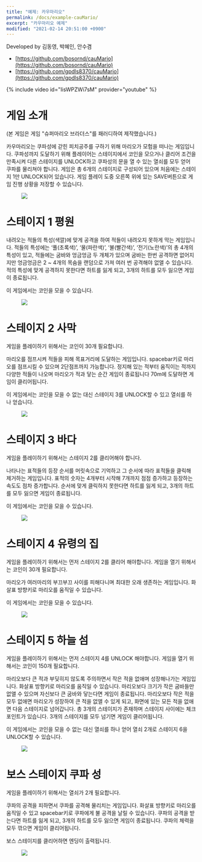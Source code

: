 ```yaml
---
title: "예제: 카우마리오"
permalink: /docs/example-cauMario/
excerpt: "카우마리오 예제"
modified: "2021-02-14 20:51:00 +0900"
---
```

Developed by 김동영, 박혜인, 안수겸
- [https://github.com/bosornd/cauMario](https://github.com/bosornd/cauMario)
- [https://github.com/gpdls8370/cauMario](https://github.com/gpdls8370/cauMario)

{% include video id="IisWPZWi7sM" provider="youtube" %}

# 게임 소개
(본 게임은 게임 "슈퍼마리오 브라더스"를 패러디하여 제작했습니다.)

카우마리오는 쿠파성에 갇힌 피치공주를 구하기 위해 마리오가 모험을 떠나는 게임입니다.
쿠파성까지 도달하기 위해 플레이어는 스테이지에서 코인을 모으거나 클리어 조건을 만족시켜
다른 스테이지를 UNLOCK하고 쿠파성의 문을 열 수 있는 열쇠를 모두 얻어 쿠파를 물리쳐야 합니다.
게임은 총 6개의 스테이지로 구성되어 있으며 처음에는 스테이지 1만 UNLOCK되어 있습니다.
게임 플레이 도중 오른쪽 위에 있는 SAVE버튼으로 게임 진행 상황을 저장할 수 있습니다.

<figure>
  <img src="https://user-images.githubusercontent.com/63185682/85019833-62e5b780-b1aa-11ea-93ca-9afa39f42f19.png">
</figure>

# 스테이지 1 평원
내려오는 적들의 특성(색깔)에 맞게 공격을 하여 적들이 내려오지 못하게 막는 게임입니다.
적들의 특성에는 ‘풀(초록색)’, ‘물(파란색)’, ‘불(빨간색)’, ‘전기(노란색)’의 총 4개의 특성이 있고,
적들에는 굼바와 엉금엉금 두 개체가 있으며 굼바는 한번 공격하면 없어지지만 엉금엉금은
2 ~ 4개의 목숨을 랜덤으로 가져 여러 번 공격해야 없앨 수 있습니다. 적의 특성에 맞게 공격하지
못한다면 하트를 잃게 되고, 3개의 하트를 모두 잃으면 게임이 종료됩니다.

이 게임에서는 코인을 모을 수 있습니다.

<figure>
  <img src="https://user-images.githubusercontent.com/63185682/84974063-7b7bb080-b15d-11ea-81b5-6d57d4cfa7f4.png">
</figure>

# 스테이지 2  사막
게임을 플레이하기 위해서는 코인이 30개 필요합니다.

마리오를 점프시켜 적들을 피해 목표거리에 도달하는 게임입니다. spacebar키로 마리오를 점프시킬 수 있으며
2단점프까지 가능합니다. 정지해 있는 적부터 움직이는 적까지 다양한 적들이 나오며 마리오가 적과 닿는 순간 게임이 종료됩니다
 70m에 도달하면 게임이 클리어됩니다.

이 게임에서는 코인을 모을 수 없는 대신 스테이지 3를 UNLOCK할 수 있고 열쇠를 하나 얻습니다.

<figure>
  <img src="https://user-images.githubusercontent.com/63185682/84974070-7d457400-b15d-11ea-939e-e1f66050948d.png">
</figure>

# 스테이지 3  바다
게임을 플레이하기 위해서는 스테이지 2를 클리어해야 합니다.

나타나는 표적들의 등장 순서를 머릿속으로 기억하고 그 순서에 따라 표적들을 클릭해 제거하는 게임입니다.
표적의 숫자는 4개부터 시작해 7개까지 점점 증가하고 등장하는 속도도 점차 증가합니다.
순서에 맞게 클릭하지 못한다면 하트를 잃게 되고, 3개의 하트를 모두 잃으면 게임이 종료됩니다.

이 게임에서는 코인을 모을 수 있습니다.

<figure>
  <img src="https://user-images.githubusercontent.com/63185682/84974076-7f0f3780-b15d-11ea-9f63-4f57a90cbca6.png">
</figure>

# 스테이지 4  유령의 집
게임을 플레이하기 위해서는 먼저 스테이지 2를 클리어 해야합니다.
게임을 열기 위해서는 코인이 30개 필요합니다.

마리오가 여러마리의 부끄부끄 사이를 피해다니며 최대한 오래 생존하는 게임입니다.
화살표 방향키로 마리오를 움직일 수 있습니다.

이 게임에서는 코인을 모을 수 있습니다.

<figure>
  <img src="https://user-images.githubusercontent.com/63185682/84974080-80406480-b15d-11ea-84e8-c47a47454111.png">
</figure>

# 스테이지 5  하늘 섬
게임을 플레이하기 위해서는 먼저 스테이지 4를 UNLOCK 해야합니다.
게임을 열기 위해서는 코인이 150개 필요합니다.

마리오보다 큰 적과 부딪히지 않도록 주의하면서 작은 적을 없애며 성장해나가는 게임입니다.
화살표 방향키로 마리오를 움직일 수 있습니다. 마리오보다 크기가 작은 굼바들만 없앨 수 있으며
자신보다 큰 굼바와 닿는다면 게임이 종료됩니다. 마리오보다 작은 적을 모두 없애면
마리오가 성장하여 큰 적을 없앨 수 있게 되고, 화면에 있는 모든 적을 없애면 다음 스테이지로 넘어갑니다.
총 3개의 스테이지가 존재하며 스테이지 사이에는 체크포인트가 있습니다.
3개의 스테이지를 모두 넘기면 게임이 클리어됩니다.

이 게임에서는 코인을 모을 수 없는 대신 열쇠를 하나 얻어 열쇠 2개로 스테이지 6을 UNLOCK할 수 있습니다.

<figure>
  <img src="https://user-images.githubusercontent.com/63185682/84974087-81719180-b15d-11ea-8220-f7a3950fbdec.png">
</figure>

# 보스 스테이지  쿠파 성
게임을 플레이하기 위해서는 열쇠가 2개 필요합니다.

쿠파의 공격을 피하면서 쿠파를 공격해 물리치는 게임입니다. 화살표 방향키로 마리오를 움직일 수 있고
spacebar키로 쿠파에게 불 공격을 날릴 수 있습니다. 쿠파의 공격을 받는다면 하트를 잃게 되고,
3개의 하트를 모두 잃으면 게임이 종료됩니다. 쿠파의 체력을 모두 깎으면 게임이 클리어됩니다.

보스 스테이지를 클리어하면 엔딩이 출력됩니다.

<figure>
  <img src="https://user-images.githubusercontent.com/63185682/84974089-82a2be80-b15d-11ea-9837-0bf744baa683.png">
</figure>

